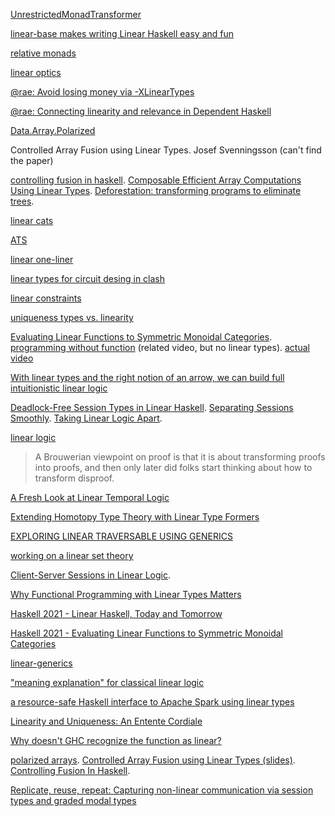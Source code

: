 [UnrestrictedMonadTransformer](https://twitter.com/sjoerd_visscher/status/1359854099651588100)

[linear-base makes writing Linear Haskell easy and fun](https://www.reddit.com/r/haskell/comments/lhheg8/tweag_linearbase_makes_writing_linear_haskell/)

[relative monads](https://www.reddit.com/r/haskell/comments/lhheg8/tweag_linearbase_makes_writing_linear_haskell/gmxvxkl/)

[linear optics](https://www.reddit.com/r/haskell/comments/lhheg8/tweag_linearbase_makes_writing_linear_haskell/gmxwfht/)

[@rae: Avoid losing money via -XLinearTypes](https://www.youtube.com/watch?v=l-h-vH8JxDE)

[@rae: Connecting linearity and relevance in Dependent Haskell](https://www.youtube.com/watch?v=zglkdlK2zR8)

[Data.Array.Polarized](http://hackage.haskell.org/package/linear-base-0.1.0/docs/Data-Array-Polarized.html)

Controlled Array Fusion using Linear Types. Josef Svenningsson (can't find the paper)

[controlling fusion in haskell](http://jyp.github.io/posts/controlled-fusion.html). [Composable Efficient Array Computations Using Linear Types](https://lopezjuan.com/project/limestone/vectorcomp.pdf). [Deforestation: transforming programs to eliminate trees](https://www.sciencedirect.com/science/article/pii/030439759090147A).

[linear cats](https://twitter.com/sjoerd_visscher/status/1360639785023377410)

[ATS](https://lobste.rs/s/eu70sb/ats_why_linear_types_are_future_systems)

[linear one-liner](https://twitter.com/sjoerd_visscher/status/1364263840150650881)

[linear types for circuit desing in clash](https://www.reddit.com/r/haskell/comments/lt3gtx/linear_types_for_circuit_design_in_haskellclash/)

[linear constraints](https://twitter.com/tweagio/status/1369985074284929025)

[uniqueness types vs. linearity](https://www.reddit.com/r/haskell/comments/m3epde/linear_constraints/gqu389i/)

[Evaluating Linear Functions to Symmetric Monoidal Categories](https://arxiv.org/abs/2103.06195). [programming without function](https://www.youtube.com/watch?v=xZmPuz9m2t0) (related video, but no linear types). [actual video](https://twitter.com/aspiwack/status/1437342308165357571)

[With linear types and the right notion of an arrow, we can build full intuitionistic linear logic](https://twitter.com/kmett/status/1376235979481116672)

[Deadlock-Free Session Types in Linear Haskell](https://arxiv.org/abs/2103.14481). [Separating Sessions Smoothly](https://arxiv.org/abs/2105.08996). [Taking Linear Logic Apart](https://arxiv.org/abs/1904.06848). 

[linear logic](https://www.reddit.com/r/haskell/comments/mgve3s/linear_logic_in_ghc_9/gsxbysh/) 

> A Brouwerian viewpoint on proof is that it is about transforming proofs into proofs, and then only later did folks start thinking about how to transform disproof.

[A Fresh Look at Linear Temporal Logic](https://www.youtube.com/watch?v=iZI4wLxemeY)

[Extending Homotopy Type Theory with Linear Type Formers](https://www.youtube.com/watch?v=sPxtdCtjSDc)

[EXPLORING LINEAR TRAVERSABLE USING GENERICS](https://www.tweag.io/blog/2021-07-08-linear-traversable/)

[working on a linear set theory](https://twitter.com/aspiwack/status/1420395091009617934)

[Client-Server Sessions in Linear Logic](https://www.youtube.com/watch?v=om3QlFls3cs&list=PLyrlk8Xaylp5ed_Yhg2oTdVhrtVohVaoa&index=2). 

[Why Functional Programming with Linear Types Matters](https://www.youtube.com/watch?v=WZ_0FSGeq2s)

[Haskell 2021 - Linear Haskell, Today and Tomorrow](https://www.youtube.com/watch?v=v7k4XkzwWao)

[Haskell 2021 - Evaluating Linear Functions to Symmetric Monoidal Categories](https://www.youtube.com/watch?v=90OJz0QE4qE)

[linear-generics](https://www.reddit.com/r/haskell/comments/q6fl5x/lineargenerics/)

["meaning explanation" for classical linear logic](https://twitter.com/evanewashington/status/1454581185976455174)

[a resource-safe Haskell interface to Apache Spark using linear types](https://twitter.com/tweagio/status/1460951649233649667)

[Linearity and Uniqueness: An Entente Cordiale](https://starsandspira.ls/docs/esop22-draft.pdf)

[Why doesn't GHC recognize the function as linear?](https://stackoverflow.com/a/70897280/1364288)

[polarized arrays](https://hackage.haskell.org/package/linear-base-0.1.0/docs/Data-Array-Polarized.html).  [Controlled Array Fusion using Linear Types (slides)](http://www.cse.chalmers.se/~josefs/talks/LinArrays.pdf). [Controlling Fusion In Haskell](http://jyp.github.io/posts/controlled-fusion.html).

[Replicate, reuse, repeat: Capturing non-linear communication via session types and graded modal types](https://twitter.com/Jose_A_Alonso/status/1503651140214435846)


